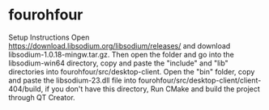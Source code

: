 # fourohfour

Setup Instructions
Open https://download.libsodium.org/libsodium/releases/ and download libsodium-1.0.18-mingw.tar.gz. Then open the folder and go into the libsodium-win64 directory, copy and paste the "include" and "lib" directories into fourohfour/src/desktop-client. Open the "bin" folder, copy and paste the libsodium-23.dll file into fourohfour/src/desktop-client/client-404/build, if you don't have this directory, Run CMake and build the project through QT Creator. 